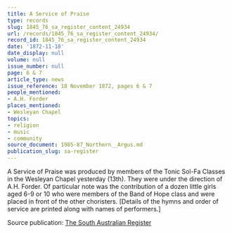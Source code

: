 ```yaml
---
title: A Service of Praise
type: records
slug: 1845_76_sa_register_content_24934
url: /records/1845_76_sa_register_content_24934/
record_id: 1845_76_sa_register_content_24934
date: '1872-11-18'
date_display: null
volume: null
issue_number: null
page: 6 & 7
article_type: news
issue_reference: 18 November 1872, pages 6 & 7
people_mentioned:
- A.H. Forder
places_mentioned:
- Wesleyan Chapel
topics:
- religion
- music
- community
source_document: 1985-87_Northern__Argus.md
publication_slug: sa-register
---
```


A Service of Praise was produced by members of the Tonic Sol-Fa Classes in the Wesleyan Chapel yesterday (13th).  They were under the direction of A.H. Forder.  Of particular note was the contribution of a dozen little girls aged 6-9 or 10 who were members of the Band of Hope class and were placed in front of the other choristers.  [Details of the hymns and order of service are printed along with names of performers.]

Source publication: [The South Australian Register](/publications/sa-register/)
